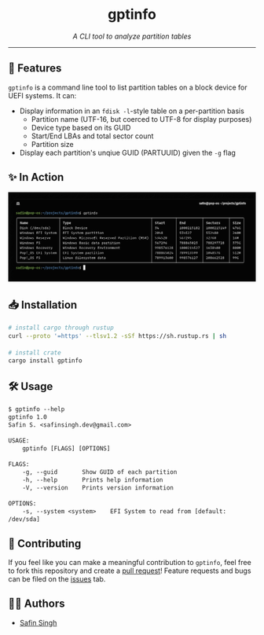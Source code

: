 <h1 align="center">gptinfo</h1>

<p align="center">
    <i>A CLI tool to analyze partition tables</i>
    <hr />
</p>

## 🦀 Features

`gptinfo` is a command line tool to list partition tables on a block device for UEFI systems. It can:

- Display information in an `fdisk -l`-style table on a per-partition basis
  - Partition name (UTF-16, but coerced to UTF-8 for display purposes)
  - Device type based on its GUID
  - Start/End LBAs and total sector count
  - Partition size
- Display each partition's unqiue GUID (PARTUUID) given the `-g` flag

## ✨ In Action

<img src="./assets/ss.png" />

## 📥 Installation

```sh
# install cargo through rustup
curl --proto '=https' --tlsv1.2 -sSf https://sh.rustup.rs | sh

# install crate
cargo install gptinfo
```

## 🛠️ Usage

```
$ gptinfo --help
gptinfo 1.0
Safin S. <safinsingh.dev@gmail.com>

USAGE:
    gptinfo [FLAGS] [OPTIONS]

FLAGS:
    -g, --guid       Show GUID of each partition
    -h, --help       Prints help information
    -V, --version    Prints version information

OPTIONS:
    -s, --system <system>    EFI System to read from [default: /dev/sda]
```

## 🔮 Contributing

If you feel like you can make a meaningful contribution to `gptinfo`, feel free to fork this repository and create a [pull request](https://github.com/safinsingh/gptinfo/pulls)! Feature requests and bugs can be filed on the [issues](https://github.com/safinsingh/gptinfo/issues) tab.

## 👨‍💻 Authors

- [Safin Singh](https://safin.dev)
